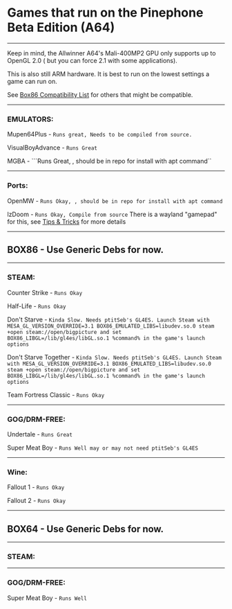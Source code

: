 # Games that run on the Pinephone Beta Edition (A64)

-----------------------------------------------------

Keep in mind, the Allwinner A64's Mali-400MP2 GPU only supports up to OpenGL 2.0 ( but you can force 2.1 with some applications).

This is also still ARM hardware. It is best to run on the lowest settings a game can run on.

See [Box86 Compatibility List](https://box86.org/app/) for others that might be compatible.

------------

### EMULATORS:


Mupen64Plus - ```Runs great, Needs to be compiled from source.```

VisualBoyAdvance - ```Runs Great```

MGBA - ```Runs Great, , should be in repo for install with apt command``

---

### Ports:

OpenMW - ```Runs Okay, , should be in repo for install with apt command```

lzDoom - ```Runs Okay, Compile from source``` There is a wayland "gamepad" for this, see [Tips & Tricks](Docs/tips.md) for more details

------------

## BOX86 - Use Generic Debs for now.

---

### STEAM:

Counter Strike - ```Runs Okay```

Half-Life - ```Runs Okay```

Don't Starve - ```Kinda Slow. Needs ptitSeb's GL4ES. Launch Steam with MESA_GL_VERSION_OVERRIDE=3.1 BOX86_EMULATED_LIBS=libudev.so.0 steam +open steam://open/bigpicture and set BOX86_LIBGL=/lib/gl4es/libGL.so.1 %command% in the game's launch options ```

Don't Starve Together - ```Kinda Slow. Needs ptitSeb's GL4ES. Launch Steam with MESA_GL_VERSION_OVERRIDE=3.1 BOX86_EMULATED_LIBS=libudev.so.0 steam +open steam://open/bigpicture and set BOX86_LIBGL=/lib/gl4es/libGL.so.1 %command% in the game's launch options ```

Team Fortress Classic - ```Runs Okay```

---

### GOG/DRM-FREE:

Undertale - ```Runs Great```

Super Meat Boy - ```Runs Well may or may not need ptitSeb's GL4ES```

---

### Wine:

Fallout 1 - ```Runs Okay``` 

Fallout 2 - ```Runs Okay```

--------

## BOX64 - Use Generic Debs for now.

----



### STEAM:

---
 

### GOG/DRM-FREE:

Super Meat Boy - ```Runs Well```



